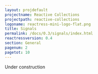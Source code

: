 ```yaml
---
layout: projdefault
projectname: Reactive Collections
projectpath: reactive-collections
logoname: reactress-mini-logo-flat.png
title: Signals
permalink: /docs/0.3/signals/index.html
reactressversion: 0.4
section: General
pagenum: 2
pagetot: 10
---
```




Under construction